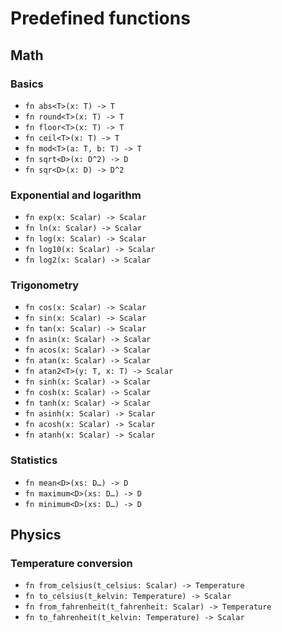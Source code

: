 # Predefined functions

## Math

### Basics

* `fn abs<T>(x: T) -> T`
* `fn round<T>(x: T) -> T`
* `fn floor<T>(x: T) -> T`
* `fn ceil<T>(x: T) -> T`
* `fn mod<T>(a: T, b: T) -> T`
* `fn sqrt<D>(x: D^2) -> D`
* `fn sqr<D>(x: D) -> D^2`

### Exponential and logarithm

* `fn exp(x: Scalar) -> Scalar`
* `fn ln(x: Scalar) -> Scalar`
* `fn log(x: Scalar) -> Scalar`
* `fn log10(x: Scalar) -> Scalar`
* `fn log2(x: Scalar) -> Scalar`

### Trigonometry

* `fn cos(x: Scalar) -> Scalar`
* `fn sin(x: Scalar) -> Scalar`
* `fn tan(x: Scalar) -> Scalar`
* `fn asin(x: Scalar) -> Scalar`
* `fn acos(x: Scalar) -> Scalar`
* `fn atan(x: Scalar) -> Scalar`
* `fn atan2<T>(y: T, x: T) -> Scalar`
* `fn sinh(x: Scalar) -> Scalar`
* `fn cosh(x: Scalar) -> Scalar`
* `fn tanh(x: Scalar) -> Scalar`
* `fn asinh(x: Scalar) -> Scalar`
* `fn acosh(x: Scalar) -> Scalar`
* `fn atanh(x: Scalar) -> Scalar`

### Statistics

* `fn mean<D>(xs: D…) -> D`
* `fn maximum<D>(xs: D…) -> D`
* `fn minimum<D>(xs: D…) -> D`

## Physics

### Temperature conversion

* `fn from_celsius(t_celsius: Scalar) -> Temperature`
* `fn to_celsius(t_kelvin: Temperature) -> Scalar`
* `fn from_fahrenheit(t_fahrenheit: Scalar) -> Temperature`
* `fn to_fahrenheit(t_kelvin: Temperature) -> Scalar`
